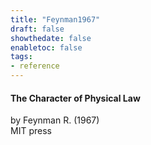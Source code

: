 ```yaml
---
title: "Feynman1967"
draft: false
showthedate: false
enabletoc: false
tags:
- reference
---
```


#### **The Character of Physical Law**     
by Feynman R. (1967)         
MIT press      


